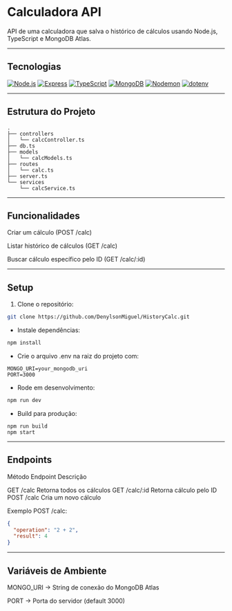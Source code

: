 # Calculadora API

API de uma calculadora que salva o histórico de cálculos usando Node.js, TypeScript e MongoDB Atlas.


---

## Tecnologias

[![Node.js](https://img.shields.io/badge/Node.js-339933?style=for-the-badge&logo=node.js&logoColor=white)](https://nodejs.org/)
[![Express](https://img.shields.io/badge/Express-000000?style=for-the-badge&logo=express&logoColor=white)](https://expressjs.com/)
[![TypeScript](https://img.shields.io/badge/TypeScript-3178C6?style=for-the-badge&logo=typescript&logoColor=white)](https://www.typescriptlang.org/)
[![MongoDB](https://img.shields.io/badge/MongoDB-47A248?style=for-the-badge&logo=mongodb&logoColor=white)](https://www.mongodb.com/)
[![Nodemon](https://img.shields.io/badge/Nodemon-76D04B?style=for-the-badge&logo=nodemon&logoColor=white)](https://nodemon.io/)
[![dotenv](https://img.shields.io/badge/dotenv-000000?style=for-the-badge&logo=dotenv&logoColor=white)](https://www.npmjs.com/package/dotenv)

---

## Estrutura do Projeto

```
.
├── controllers
│   └── calcController.ts
├── db.ts
├── models
│   └── calcModels.ts
├── routes
│   └── calc.ts
├── server.ts
└── services
    └── calcService.ts
```

---

## Funcionalidades

Criar um cálculo (POST /calc)

Listar histórico de cálculos (GET /calc)

Buscar cálculo específico pelo ID (GET /calc/:id)



---

## Setup

1. Clone o repositório:

```bash
git clone https://github.com/DenylsonMiguel/HistoryCalc.git
```

- Instale dependências:

```bash
npm install
```

- Crie o arquivo .env na raiz do projeto com:

```
MONGO_URI=your_mongodb_uri
PORT=3000
```

- Rode em desenvolvimento:

```bash
npm run dev
```

- Build para produção:

```
npm run build
npm start
```

---

## Endpoints

Método	Endpoint	Descrição

GET	/calc	Retorna todos os cálculos
GET	/calc/:id	Retorna cálculo pelo ID
POST	/calc	Cria um novo cálculo


Exemplo POST /calc:

```json
{
  "operation": "2 + 2",
  "result": 4
}
```


---

## Variáveis de Ambiente

MONGO_URI → String de conexão do MongoDB Atlas

PORT → Porta do servidor (default 3000)
